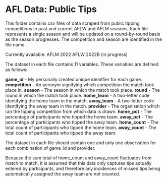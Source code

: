 # AFL Data: Public Tips

This folder contains csv files of data scraped from public tipping competitions in past and current AFLW and AFLM seasons. Each file represents a single season and will be updated on a round-by-round basis as the season progresses. The competition and season are identified in the file name.

Currently available:
AFLM 2022
AFLW 2022B (in progress)

The dataset in each file contains 11 variables. These variables are defined as follows:

**game_id** - My personally created unique idenitfier for each game.
  **competition** - An acronym signifying which competition the match took place in.
  **season** - The season in which the match took place.
  **round** - The round in which the match took place.
  **home_team** - A two-letter code identifying the home team in the match.
  **away_team** - A two-letter code identifying the away team in the match.
  **provider** - The organisation which ran the tipping competition from which data is drawn.
  **home_pct** - The percentage of participants who tipped the home team.
  **away_pct** - The percentage of participants who tipped the away team.
  **home_count** - The total count of participants who tipped the home team.
  **away_count** - The total count of participants who tipped the away team.

The dataset in each file should contain one and only one observation for each combination of game_id and provider.

Because the sum total of home_count and away_count fluctuates from match to match, it is assumed that this data only captures tips actually entered by participants, and therefore any incidences of missed tips being automatically assigned the away team are not counted.
